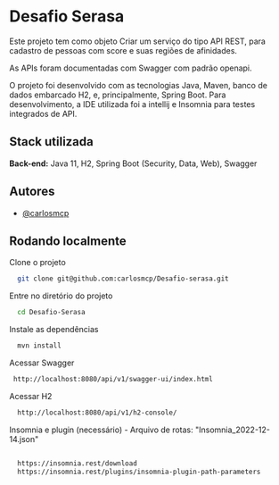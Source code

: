 # Desafio Serasa

Este projeto tem como objeto Criar um serviço do tipo API REST, para cadastro de pessoas com
score e suas regiões de afinidades.

As APIs foram documentadas com Swagger com padrão openapi.

O projeto foi desenvolvido com as tecnologias Java, Maven, banco de dados embarcado H2, e, principalmente, Spring Boot. Para desenvolvimento, a IDE utilizada foi a intellij e Insomnia para testes integrados de API.




## Stack utilizada

**Back-end:** Java 11, H2, Spring Boot (Security, Data, Web), Swagger


## Autores

- [@carlosmcp](https://www.github.com/carlosmcp)


## Rodando localmente

Clone o projeto

```bash
  git clone git@github.com:carlosmcp/Desafio-serasa.git
```

Entre no diretório do projeto

```bash
  cd Desafio-Serasa
```

Instale as dependências

```bash
  mvn install
```

Acessar Swagger

```bash
 http://localhost:8080/api/v1/swagger-ui/index.html
```

Acessar H2

```bash
  http://localhost:8080/api/v1/h2-console/
```
Insomnia e plugin (necessário) - Arquivo de rotas: "Insomnia_2022-12-14.json"

```bash

  https://insomnia.rest/download
  https://insomnia.rest/plugins/insomnia-plugin-path-parameters
```
